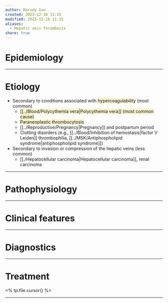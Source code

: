 ```yaml
---
author: Harvey Guo
created: 2023-12-16 11:15
modified: 2023-12-16 11:15
aliases:
  - Hepatic vein thrombosis
share: true
---
```

# Epidemiology


---
# Etiology
- Secondary to conditions associated with <span style="background:rgba(240, 200, 0, 0.2)">hypercoagulability</span> (most common)
	- <span style="background:rgba(240, 200, 0, 0.2)">[[../Blood/Polycythemia vera|Polycythemia vera]] (most common cause) </span>
	- <span style="background:rgba(240, 200, 0, 0.2)">Paraneoplastic thrombocytosis</span>
	- [[../Reproductive/Pregnancy|Pregnancy]] and postpartum period
	- Clotting disorders (e.g., [[../Blood/Inhibition of hemostasis|factor V Leiden]] thrombophilia, [[../MSK/Antiphospholipid syndrome|antiphospholipid syndrome]])
- Secondary to invasion or compression of the hepatic veins (less common)
	- [[./Hepatocellular carcinoma|Hepatocellular carcinoma]], renal carcinoma

---
# Pathophysiology


---
# Clinical features


---
# Diagnostics


---
# Treatment
<% tp.file.cursor() %>

---
